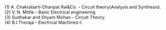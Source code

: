 (1) A. Chakrabarti-Dhanpat Rai&Co. - Circuit theory(Analysis and Synthesis).<br>
(2) V. N. Mittle - Basic Electrical engineering<br>
(3) Sudhakar and Shyam Mohan - Circuit Theory.<br>
(4) B.I.Theraja - Electrical Machines-I. <br>